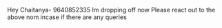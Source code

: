 Hey
Chaitanya- 9640852335
Im dropping off now
Please react out to the above nom incase if there are any queries
